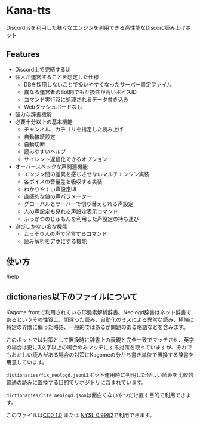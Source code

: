 # Kana-tts

Discord.jsを利用した様々なエンジンを利用できる高性能なDiscord読み上げボット

## Features
- Discord上で完結するUI
- 個人が運営することを想定した仕様
  - DBを採用しないことで扱いやすくなったサーバー設定ファイル
  - 異なる運営者のBot間でも互換性が高いボイスID
  - コマンド実行時に処理されるデータ書き込み
  - Webダッシュボードなし
- 強力な辞書機能
- 必要十分以上の基本機能
  - チャンネル、カテゴリを指定した読み上げ
  - 自動接続設定
  - 自動切断
  - 読みやすいヘルプ
  - サイレント返信化できるオプション
- オーバースペックな声関連機能
  - エンジン間の差異を感じさせないマルチエンジン実装
  - 各ボイスの音量差を吸収する実装
  - わかりやすい声設定UI
  - 直感的な値の声パラメーター
  - グローバルとサーバーで切り替えられる声設定
  - 人の声設定も見れる声設定表示コマンド
  - ふっかつのじゅもんを利用した声設定の持ち運び
- 遊びしかない変な機能
  - こっそり人の声で発言するコマンド
  - 読み解析をアホにする機能

## 使い方
/help

## dictionaries以下のファイルについて
Kagome frontで利用されている形態素解析辞書、Neologd辞書はネット辞書であるというその性質上、間違った読み、自動化のミスによる異常な読み、極端に特定の界隈に偏った略語、一般的ではあるが問題のある略語などを含みます。

このボットでは対策として置換時に辞書上の表現と完全一致でマッチさせ、英字の場合は更に3文字以上の場合のみマッチにする対策を取っていますが、それでもおかしい読みがある場合の対策にKagomeの分かち書き単位で置換する辞書を用意しています。

`dictionaries/fix_neologd.json`はボット運用時に判明した怪しい読みを比較的普通の読みに置換する目的でリポジトリに含まれています。

`dictionaries/lite_neologd.json`は面白くないやつだけ直す目的で利用できます。

このファイルは[CC0 1.0](https://creativecommons.org/publicdomain/zero/1.0/deed.ja ) または [NYSL 0.9982](https://www.kmonos.net/nysl/ )で利用できます。

<!--
そもそもKagome自体日本語形態素解析である関係上英語の分かち書きはかなり下手だし、Neologd辞書も更新されてない関係で2020年以降の単語は出てこないし、固有名詞の中で細分化されてない関係でプログラム側で絞れないし、英文だと人名で中途半端な場所で引っかかるし、記号とか意味不明な読みついてることあるし、その割にネットだと割と入力される類の単語は怪しかったりで、企業名とか製品名とか作品名が正しく読まれるぐらいのメリットしかない割にメモリ2GBぐらい食うプログラムを本当に必須として使うべきなのかとは思うけど。
-->


